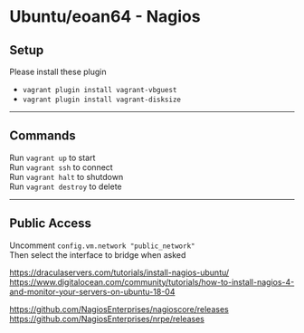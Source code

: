 # Ubuntu/eoan64 - Nagios

## Setup
Please install these plugin<br>
* `vagrant plugin install vagrant-vbguest`
* `vagrant plugin install vagrant-disksize`

---

## Commands
Run `vagrant up` to start<br>
Run `vagrant ssh` to connect<br>
Run `vagrant halt` to shutdown<br>
Run `vagrant destroy` to delete

---

## Public Access
Uncomment `config.vm.network "public_network"`<br>
Then select the interface to bridge when asked


https://draculaservers.com/tutorials/install-nagios-ubuntu/
https://www.digitalocean.com/community/tutorials/how-to-install-nagios-4-and-monitor-your-servers-on-ubuntu-18-04

https://github.com/NagiosEnterprises/nagioscore/releases
https://github.com/NagiosEnterprises/nrpe/releases